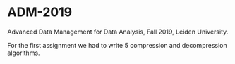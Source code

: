# ADM-2019

Advanced Data Management for Data Analysis, Fall 2019, Leiden University.

For the first assignment we had to write 5 compression and decompression algorithms.

